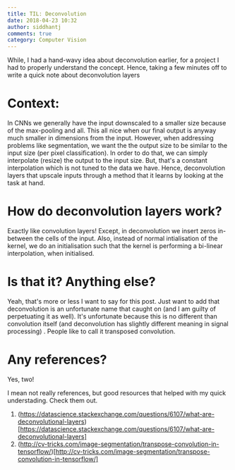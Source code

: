 ```yaml
---
title: TIL: Deconvolution
date: 2018-04-23 10:32
author: siddhantj
comments: true
category: Computer Vision
---
```


While, I had a hand-wavy idea about deconvolution earlier, for a project I had to properly understand the concept. Hence, taking a few minutes off to write a quick note about deconvolution layers

# Context:
In CNNs we generally have the input downscaled to a smaller size because of the max-pooling and all. This all nice when our final output is anyway much smaller in dimensions from the input. However, when addressing problems like segmentation, we want the the output size to be similar to the input size (per pixel classification). In order to do that, we can simply interpolate (resize) the output to the input size. But, that's a constant interpolation which is not tuned to the data we have. Hence, deconvolution layers that upscale inputs through a method that it learns by looking at the task at hand. 


# How do deconvolution layers work?
Exactly like convolution layers! Except, in deconvolution we insert zeros in-between the cells of the input. Also, instead of normal intialisation of the kernel, we do an initialisation such that the kernel is performing a bi-linear interpolation, when initialised. 


# Is that it? Anything else?

Yeah, that's more or less I want to say for this post. Just want to add that deconvolution is an unfortunate name that caught on (and I am guilty of perpetuating it as well). It's unfortunate because this is no different than convolution itself (and deconvolution has slightly different meaning in signal processing) . People like to call it transposed convolution.

# Any references?
Yes, two!

I mean not really references, but good resources that helped with my quick understading. Check them out.

1. (https://datascience.stackexchange.com/questions/6107/what-are-deconvolutional-layers)[https://datascience.stackexchange.com/questions/6107/what-are-deconvolutional-layers]
2. (http://cv-tricks.com/image-segmentation/transpose-convolution-in-tensorflow/)[http://cv-tricks.com/image-segmentation/transpose-convolution-in-tensorflow/]
















